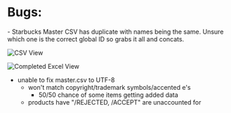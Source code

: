 <h1>Bugs: </h1>
- Starbucks Master CSV has duplicate with names being the same. Unsure which one is the correct global ID so grabs it all and concats.

![CSV View](https://i.imgur.com/Hp9og3A.png)

![Completed Excel View](https://i.imgur.com/IsAMhRG.png)

- unable to fix master.csv to UTF-8
  - won't match copyright/trademark symbols/accented e's
    - 50/50 chance of some items getting added data
  - products have "/REJECTED, /ACCEPT" are unaccounted for
